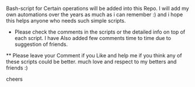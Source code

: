 Bash-script for Certain operations will be added into this Repo.
I will add my own automations over the years as much as i can remember :) and i hope this helps anyone who needs such simple scripts.

* Please check the comments in the scripts or the detailed info on top of each script.
I have Also added few comments time to time due to suggestion of friends.

** Please leave your Comment if you Like and help me if you think any of these scripts could be better.
much love and respect to my betters and friends :)

cheers
